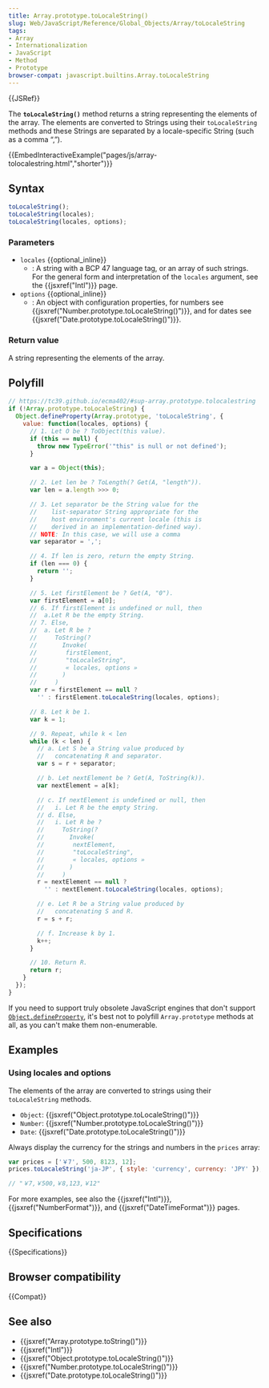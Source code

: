 ```yaml
---
title: Array.prototype.toLocaleString()
slug: Web/JavaScript/Reference/Global_Objects/Array/toLocaleString
tags:
- Array
- Internationalization
- JavaScript
- Method
- Prototype
browser-compat: javascript.builtins.Array.toLocaleString
---
```

{{JSRef}}

The **`toLocaleString()`** method returns a string representing the elements of
the array. The elements are converted to Strings using their `toLocaleString`
methods and these Strings are separated by a locale-specific String (such as a
comma “,”).

{{EmbedInteractiveExample("pages/js/array-tolocalestring.html","shorter")}}

## Syntax

```js
toLocaleString();
toLocaleString(locales);
toLocaleString(locales, options);
```

### Parameters

- `locales` {{optional_inline}}
  - : A string with a BCP 47 language tag, or an array of such strings. For the
    general form and interpretation of the `locales` argument, see the
    {{jsxref("Intl")}} page.
- `options` {{optional_inline}}
  - : An object with configuration properties, for numbers see
    {{jsxref("Number.prototype.toLocaleString()")}}, and for
    dates see {{jsxref("Date.prototype.toLocaleString()")}}.

### Return value

A string representing the elements of the array.

## Polyfill

```js
// https://tc39.github.io/ecma402/#sup-array.prototype.tolocalestring
if (!Array.prototype.toLocaleString) {
  Object.defineProperty(Array.prototype, 'toLocaleString', {
    value: function(locales, options) {
      // 1. Let O be ? ToObject(this value).
      if (this == null) {
        throw new TypeError('"this" is null or not defined');
      }

      var a = Object(this);

      // 2. Let len be ? ToLength(? Get(A, "length")).
      var len = a.length >>> 0;

      // 3. Let separator be the String value for the
      //    list-separator String appropriate for the
      //    host environment's current locale (this is
      //    derived in an implementation-defined way).
      // NOTE: In this case, we will use a comma
      var separator = ',';

      // 4. If len is zero, return the empty String.
      if (len === 0) {
        return '';
      }

      // 5. Let firstElement be ? Get(A, "0").
      var firstElement = a[0];
      // 6. If firstElement is undefined or null, then
      //  a.Let R be the empty String.
      // 7. Else,
      //  a. Let R be ?
      //     ToString(?
      //       Invoke(
      //        firstElement,
      //        "toLocaleString",
      //        « locales, options »
      //       )
      //     )
      var r = firstElement == null ?
        '' : firstElement.toLocaleString(locales, options);

      // 8. Let k be 1.
      var k = 1;

      // 9. Repeat, while k < len
      while (k < len) {
        // a. Let S be a String value produced by
        //   concatenating R and separator.
        var s = r + separator;

        // b. Let nextElement be ? Get(A, ToString(k)).
        var nextElement = a[k];

        // c. If nextElement is undefined or null, then
        //   i. Let R be the empty String.
        // d. Else,
        //   i. Let R be ?
        //     ToString(?
        //       Invoke(
        //        nextElement,
        //        "toLocaleString",
        //        « locales, options »
        //       )
        //     )
        r = nextElement == null ?
          '' : nextElement.toLocaleString(locales, options);

        // e. Let R be a String value produced by
        //   concatenating S and R.
        r = s + r;

        // f. Increase k by 1.
        k++;
      }

      // 10. Return R.
      return r;
    }
  });
}
```

If you need to support truly obsolete JavaScript engines that don't support
[`Object.defineProperty`](/en-US/docs/Web/JavaScript/Reference/Global_Objects/Object/defineProperty),
it's best not to polyfill `Array.prototype` methods at all, as you can't make
them non-enumerable.

## Examples

### Using locales and options

The elements of the array are converted to strings using their `toLocaleString`
methods.

- `Object`: {{jsxref("Object.prototype.toLocaleString()")}}
- `Number`: {{jsxref("Number.prototype.toLocaleString()")}}
- `Date`: {{jsxref("Date.prototype.toLocaleString()")}}

Always display the currency for the strings and numbers in the `prices` array:

```js
var prices = ['￥7', 500, 8123, 12];
prices.toLocaleString('ja-JP', { style: 'currency', currency: 'JPY' });

// "￥7,￥500,￥8,123,￥12"
```

For more examples, see also the {{jsxref("Intl")}},
{{jsxref("NumberFormat")}}, and {{jsxref("DateTimeFormat")}}
pages.

## Specifications

{{Specifications}}

## Browser compatibility

{{Compat}}

## See also

- {{jsxref("Array.prototype.toString()")}}
- {{jsxref("Intl")}}
- {{jsxref("Object.prototype.toLocaleString()")}}
- {{jsxref("Number.prototype.toLocaleString()")}}
- {{jsxref("Date.prototype.toLocaleString()")}}
